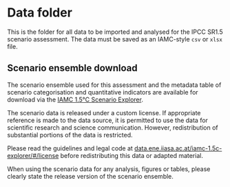 # Data folder

This is the folder for all data to be imported and analysed
for the IPCC SR1.5 scenario assessment.
The data must be saved as an IAMC-style `csv` or `xlsx` file.

## Scenario ensemble download

The scenario ensemble used for this assessment 
and the metadata table of scenario categorisation and quantitative indicators
are available for download via
the [IAMC 1.5°C Scenario Explorer](https://data.ene.iiasa.ac.at/iamc-1.5c-explorer).

The scenario data is released under a custom license.
If appropriate reference is made to the data source, it is permitted to use
the data for scientific research and science communication.
However, redistribution of substantial portions of the data is restricted.

Please read the guidelines and legal code
at [data.ene.iiasa.ac.at/iamc-1.5c-explorer/#/license](https://data.ene.iiasa.ac.at/iamc-1.5c-explorer/#/license)
before redistributing this data or adapted material.

When using the scenario data for any analysis, figures or tables,
please clearly state the release version of the scenario ensemble.
